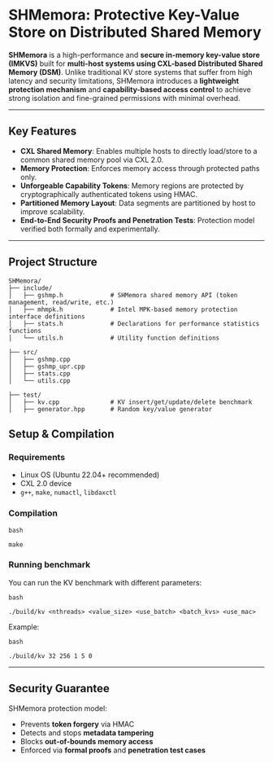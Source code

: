 # SHMemora: Protective Key-Value Store on Distributed Shared Memory

**SHMemora** is a high-performance and **secure in-memory key-value store (IMKVS)** built for **multi-host systems using CXL-based Distributed Shared Memory (DSM)**. Unlike traditional KV store systems that suffer from high latency and security limitations, SHMemora introduces a **lightweight protection mechanism** and **capability-based access control** to achieve strong isolation and fine-grained permissions with minimal overhead.

---

## Key Features

- **CXL Shared Memory**: Enables multiple hosts to directly load/store to a common shared memory pool via CXL 2.0.
- **Memory Protection**: Enforces memory access through protected paths only.
- **Unforgeable Capability Tokens**: Memory regions are protected by cryptographically authenticated tokens using HMAC. 
- **Partitioned Memory Layout**: Data segments are partitioned by host to improve scalability.
- **End-to-End Security Proofs and Penetration Tests**: Protection model verified both formally and experimentally.

---

## Project Structure

```
SHMemora/
├── include/                
│   ├── gshmp.h             # SHMemora shared memory API (token management, read/write, etc.)
│   ├── mhmpk.h             # Intel MPK-based memory protection interface definitions
│   ├── stats.h             # Declarations for performance statistics functions
│   └── utils.h             # Utility function definitions

├── src/                   
│   ├── gshmp.cpp           
│   ├── gshmp_upr.cpp       
│   ├── stats.cpp           
│   └── utils.cpp           

├── test/                  
│   ├── kv.cpp              # KV insert/get/update/delete benchmark
│   ├── generator.hpp       # Random key/value generator
```

## Setup & Compilation

### Requirements

- Linux OS (Ubuntu 22.04+ recommended)
- CXL 2.0 device
- `g++`, `make`, `numactl`, `libdaxctl`

### Compilation

```
bash

make
```

### Running benchmark

You can run the KV benchmark with different parameters:

```
bash

./build/kv <nthreads> <value_size> <use_batch> <batch_kvs> <use_mac>
```

Example:

```
bash

./build/kv 32 256 1 5 0
```

------

## Security Guarantee

SHMemora protection model:

- Prevents **token forgery** via HMAC
- Detects and stops **metadata tampering**
- Blocks **out-of-bounds memory access**
- Enforced via **formal proofs** and **penetration test cases**



